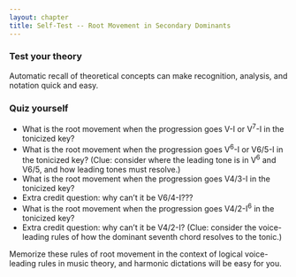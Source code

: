 ```yaml
---
layout: chapter
title: Self-Test -- Root Movement in Secondary Dominants
---
```


### Test your theory

Automatic recall of theoretical concepts can make recognition, analysis, and notation quick and easy.

### Quiz yourself

- What is the root movement when the progression goes V-I or V<sup>7</sup>-I in the tonicized key?
- What is the root movement when the progression goes V<sup>6</sup>-I or V6/5-I in the tonicized key? (Clue: consider where the leading tone is in V<sup>6</sup> and V6/5, and how leading tones must resolve.)
- What is the root movement when the progression goes V4/3-I in the tonicized key?
- Extra credit question: why can’t it be V6/4-I???
- What is the root movement when the progression goes V4/2-I<sup>6</sup> in the tonicized key?
- Extra credit question: why can’t it be V4/2-I? (Clue: consider the voice-leading rules of how the dominant seventh chord resolves to the tonic.)

Memorize these rules of root movement in the context of logical voice-leading rules in music theory, and harmonic dictations will be easy for you.